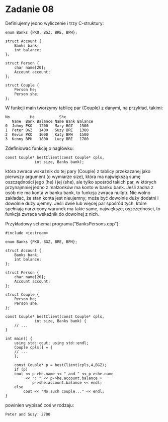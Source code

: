 # Zadanie 08

Definiujemy jedno wyliczenie i trzy C-struktury:

	enum Banks {PKO, BGZ, BRE, BPH};
	
	struct Account {
	    Banks bank;
	    int balance;
	};
	
	struct Person {
	    char name[20];
	    Account account;
	};
	
	struct Couple {
	    Person he;
	    Person she;
	};

W funkcji main tworzymy tablicę par (Couple) z danymi, na przykład, takimi:

	No         He   	    She
	   Name  Bank Balance Name Bank Balance
	0  Johny PKO   1200   Mary BGZ   1500
	1  Peter BGZ   1400   Suzy BRE   1300
	2  Kevin PKO   1600   Katy BPH   1500
	3  Kenny BPH   1800   Lucy BRE   1700

Zdefiniować funkcję o nagłówku:

	const Couple* bestClient(const Couple* cpls,
				 int size, Banks bank);

która zwraca wskaźnik do tej pary (Couple) z tablicy przekazanej jako pierwszy
argument (o wymiarze size), która ma największą sumę oszczędności jego (he) i jej
(she), ale tylko spośród takich par, w których przynajmniej jedno z małżonków ma
konto w banku bank. Jeśli żadna z osób nie ma konta w banku bank, to funkcja
zwraca nullptr. Nie wolno zakładać, że stan konta jest nieujemny; może być dowolnie
duży dodatni i dowolnie duży ujemny. Jeśli dwie lub więcej par spośród tych, które
spełniają narzucony warunek ma takie same, największe, oszczędności, to funkcja
zwraca wskaźnik do dowolnej z nich.

Przykładowy schemat programu("BanksPersons.cpp"):
	
	#include <iostream>

	enum Banks {PKO, BGZ, BRE, BPH};

	struct Account {
	    Banks bank;
	    int balance;
	};

	struct Person {
	    char name[20];
	    Account account;
	};

	struct Couple {
	    Person he;
	    Person she;
	};

	const Couple* bestClient(const Couple* cpls,
				 int size, Banks bank) {
	    // ...
	}

	int main() {
	    using std::cout; using std::endl;
	    Couple cpls[] = {
		// ...
	    };

	    const Couple* p = bestClient(cpls,4,BGZ);
	    if (p)
		cout << p->he.name << " and " << p->she.name
		     << ": " << p->he.account.balance +
				p->she.account.balance << endl;
		else
		    cout << "No such couple..." << endl;
	}

powinien wypisać coś w rodzaju:

	Peter and Suzy: 2700
